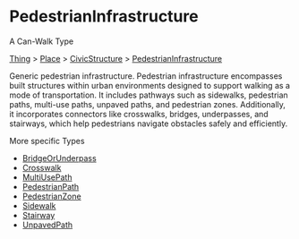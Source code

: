 # PedestrianInfrastructure

A Can-Walk Type

[Thing](https://schema.org/Thing) > [Place](https://schema.org/Place) > [CivicStructure](https://schema.org/CivicStructure) > [PedestrianInfrastructure](PedestrianInfrastructure)

Generic pedestrian infrastructure. Pedestrian infrastructure encompasses built structures within urban environments designed to support walking as a mode of transportation. It includes pathways such as sidewalks, pedestrian paths, multi-use paths, unpaved paths, and pedestrian zones. Additionally, it incorporates connectors like crosswalks, bridges, underpasses, and stairways, which help pedestrians navigate obstacles safely and efficiently. 

More specific Types

- [BridgeOrUnderpass](BridgeOrUnderpass)
- [Crosswalk](Crosswalk)
- [MultiUsePath](MultiUsePath)
- [PedestrianPath](PedestrianPath)
- [PedestrianZone](PedestrianZone)
- [Sidewalk](Sidewalk)
- [Stairway](Stairway)
- [UnpavedPath](UnpavedPath)
